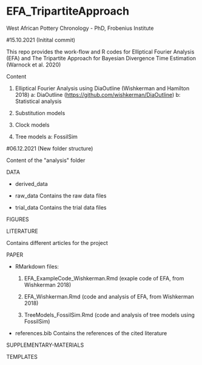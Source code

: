 # EFA_TripartiteApproach

West African Pottery Chronology - PhD, Frobenius Institute

#15.10.2021 (Initital commit)

This repo provides the work-flow and R codes for Elliptical Fourier Analysis (EFA) and The Tripartite Approach for Bayesian Divergence Time Estimation (Warnock et al. 2020) 

Content

1)  Elliptical Fourier Analysis using DiaOutline (Wishkerman and Hamilton 2018)
    a: DiaOutline (https://github.com/wishkerman/DiaOutline)
    b: Statistical analysis
    
2)  Substitution models

3)  Clock models

4)  Tree models
    a: FossilSim


#06.12.2021 (New folder structure)

Content of the "analysis" folder

DATA
- derived_data

- raw_data
  Contains the raw data files

- trial_data
  Contains the trial data files

FIGURES

LITERATURE

Contains different articles for the project

PAPER

- RMarkdown files:

  1) EFA_ExampleCode_Wishkerman.Rmd (exaple code of EFA, from Wishkerman 2018)
  1) EFA_Wishkerman.Rmd (code and analysis of EFA, from Wishkerman 2018)
  
  4) TreeModels_FossilSim.Rmd (code and analysis of tree models using               FossilSim)

- references.bib 
  Contains the references of the cited literature

SUPPLEMENTARY-MATERIALS

TEMPLATES
